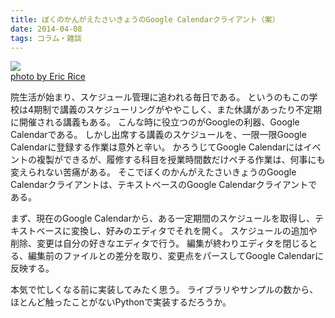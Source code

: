 ```yaml
---
title: ぼくのかんがえたさいきょうのGoogle Calendarクライアント（案）
date: 2014-04-08
tags: コラム・雑談
---
```


[![](http://farm1.staticflickr.com/31/40854955_7ae9dc9e32.jpg)](http://www.flickr.com/photos/37996654902@N01/40854955)<br />[photo by Eric Rice](http://www.flickr.com/photos/37996654902@N01/40854955)

院生活が始まり、スケジュール管理に追われる毎日である。
というのもこの学校は4期制で講義のスケジューリングがややこしく、また休講があったり不定期に開催される講義もある。
こんな時に役立つのがGoogleの利器、Google Calendarである。
しかし出席する講義のスケジュールを、一限一限Google Calendarに登録する作業は意外と辛い。
かろうじてGoogle Calendarにはイベントの複製ができるが、履修する科目を授業時間数だけペチる作業は、何事にも変えられない苦痛がある。
そこでぼくのかんがえたさいきょうのGoogle Calendarクライアントは、テキストベースのGoogle Calendarクライアントである。

まず、現在のGoogle Calendarから、ある一定期間のスケジュールを取得し、テキストベースに変換し、好みのエディタでそれを開く。
スケジュールの追加や削除、変更は自分の好きなエディタで行う。
編集が終わりエディタを閉じるとる、編集前のファイルとの差分を取り、変更点をパースしてGoogle Calendarに反映する。

本気で忙しくなる前に実装してみたく思う。
ライブラリやサンプルの数から、ほとんど触ったことがないPythonで実装するだろうか。

